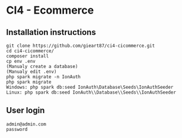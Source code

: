 # CI4 - Ecommerce

## Installation instructions

```
git clone https://github.com/gieart87/ci4-cicommerce.git
cd ci4-cicommerce/
composer install
cp env .env
(Manualy create a database)
(Manualy edit .env)
php spark migrate -n IonAuth
php spark migrate
Windows: php spark db:seed IonAuth\Database\Seeds\IonAuthSeeder
Linux: php spark db:seed IonAuth\\Database\\Seeds\\IonAuthSeeder
```

## User login
```
admin@admin.com
password
```
